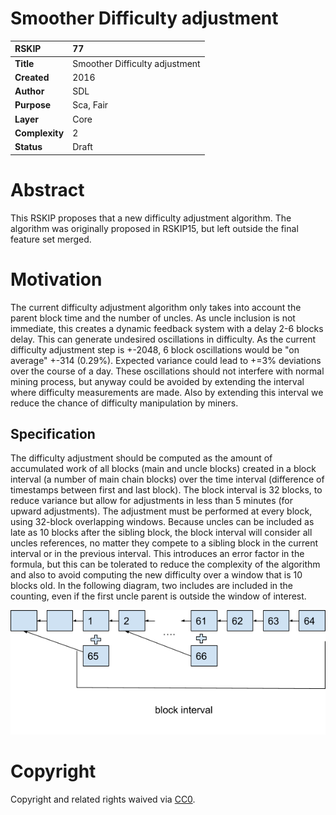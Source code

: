 #  **Smoother Difficulty adjustment**  

| RSKIP          | 77                             |
| :------------- | :----------------------------- |
| **Title**      | Smoother Difficulty adjustment |
| **Created**    | 2016                           |
| **Author**     | SDL                            |
| **Purpose**    | Sca, Fair                      |
| **Layer**      | Core                           |
| **Complexity** | 2                              |
| **Status**     | Draft                          |

# Abstract

This RSKIP proposes that a new difficulty adjustment algorithm. The algorithm was originally proposed in RSKIP15, but left outside the final feature set merged. 

# Motivation

The current difficulty adjustment algorithm only takes into account the parent block time and the number of uncles. As uncle inclusion is not immediate, this creates a dynamic feedback system with a delay 2-6 blocks delay. This can generate undesired oscillations in difficulty.  As the current difficulty adjustment step is +-2048, 6 block oscillations would be "on average" +-314 (0.29%). Expected variance could lead to +=3% deviations over the course of a day. These oscillations should not interfere with normal mining process, but anyway could be avoided by extending the interval where difficulty measurements are made. Also by extending this interval we reduce the chance of difficulty manipulation by miners.

## Specification

The difficulty adjustment should be computed as the amount of accumulated work of all blocks (main and uncle blocks) created in a block interval (a number of main chain blocks) over the time interval (difference of timestamps between first and last block). The block interval is 32 blocks, to reduce variance but allow for adjustments in less than 5 minutes (for upward adjustments). The adjustment must be performed at every block, using 32-block overlapping windows. Because uncles can be included as late as 10 blocks after the sibling block, the block interval will consider all uncles references, no matter they compete to a sibling block in the current interval or in the previous interval. This introduces an error factor in the formula, but this can be tolerated to reduce the complexity of the algorithm and also to avoid computing the new difficulty over a window that is 10 blocks old. In the following diagram, two includes are included in the counting, even if the first uncle parent is outside the window of interest. 



![](RSKIP77\image2.png)

# **Copyright**

Copyright and related rights waived via [CC0](https://creativecommons.org/publicdomain/zero/1.0/).


